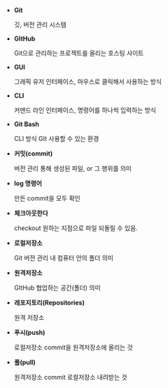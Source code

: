 - **Git**
    
    깃, 버전 관리 시스템
    
- **GItHub**
    
    Git으로 관리하는 프로젝트를 올리는 호스팅 사이트
    
- **GUI**
    
    그래픽 유저 인터페이스, 마우스로 클릭해서 사용하는 방식
    
- **CLI**
    
    커맨드 라인 인터페이스, 명령어를 하나씩 입력하는 방식
    
- **Git Bash**
    
    CLI 방식 GIt 사용할 수 있는 환경
    
- **커밋(commit)**
    
    버전 관리 통해 생성된 파일, or 그 행위를 의미
    
- **log 명령어**
    
    만든 commit을 모두 확인
    
- **체크아웃한다**
    
    checkout 원하는 지점으로 파일 되돌릴 수 있음. 
    
- **로컬저장소**
    
    Git 버전 관리 내 컴퓨터 안의 폴더 의미
    
- **원격저장소**
    
    GItHub 협업하는 공간(폴더) 의미
    
- **레포지토리(Repositories)**
    
    원격 저장소
    
- **푸시(push)**
    
    로컬저장소 commit을 원격저장소에 올리는 것
    
- **풀(pull)**
    
    원격저장소 commit 로컬저장소 내려받는 것